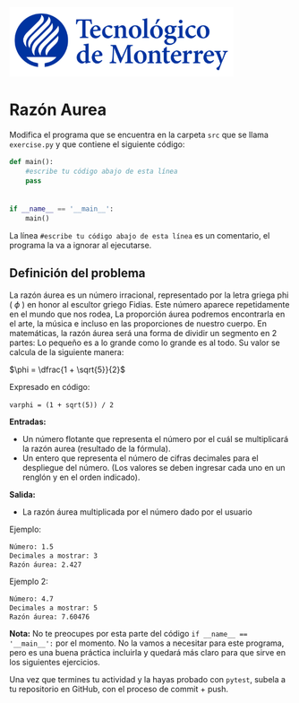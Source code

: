 ![Tec de Monterrey](../../images/logotecmty.png)
# Razón Aurea


Modifica el programa que se encuentra en la carpeta `src` que se llama `exercise.py` y que contiene el siguiente código:

```python
def main():
    #escribe tu código abajo de esta línea
    pass


if __name__ == '__main__':
    main()
```

La línea `#escribe tu código abajo de esta línea` es un comentario, el programa la va a ignorar al ejecutarse.

## Definición del problema

La razón áurea es un número irracional,​ representado por la letra griega phi ( $\phi$ ) en honor al escultor griego Fidias. Este número aparece repetidamente en el mundo que nos rodea, La proporción áurea podremos encontrarla en el arte, la música e incluso en las proporciones de nuestro cuerpo. En matemáticas, la razón áurea será una forma de dividir un segmento en 2 partes: Lo pequeño es a lo grande como lo grande es al todo. Su valor se calcula de la siguiente manera:

$\phi = \dfrac{1 + \sqrt{5}}{2}$

Expresado en código: 

`varphi = (1 + sqrt(5)) / 2`


**Entradas:**
- Un número flotante que representa el número por el cuál se multiplicará la razón aurea (resultado de la fórmula).
- Un entero que representa el número de cifras decimales para el despliegue del número.
(Los valores se deben ingresar cada uno en un renglón y en el orden indicado).

**Salida:**
- La razón áurea multiplicada por el número dado por el usuario

Ejemplo:
```
Número: 1.5
Decimales a mostrar: 3
Razón áurea: 2.427
```
Ejemplo 2:
```
Número: 4.7
Decimales a mostrar: 5
Razón áurea: 7.60476
```

**Nota:** No te preocupes por esta parte del código `if __name__ == '__main__':` por el momento. No la vamos a necesitar para este programa, pero es una buena práctica incluirla y quedará más claro para que sirve en los siguientes ejercicios.

Una vez que termines tu actividad y la hayas probado con
`pytest`, subela a tu repositorio en GitHub, con el proceso de commit + push.
